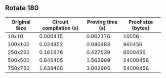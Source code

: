 ## Rotate 180
| Original Size | Circuit compilation (s) | Proving time (s) | Proof size (bytes) |
|---|---|---|---|
| 10x10 | 0.000415 | 0.002176 | 10056 |
| 100x100 | 0.024852 | 0.086483 | 960456 |
| 250x250 | 0.161676 | 0.427539 | 6000456 |
| 500x500 | 0.645405 | 1.562989 | 24000456 |
| 750x750 | 1.638468 | 3.002905 | 54000456 |
